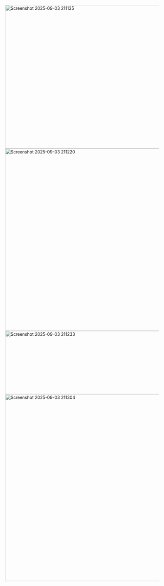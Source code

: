 <img width="1104" height="470" alt="Screenshot 2025-09-03 211135" src="https://github.com/user-attachments/assets/e63c3522-658a-452f-8146-5c91fe51305b" />
<img width="668" height="597" alt="Screenshot 2025-09-03 211220" src="https://github.com/user-attachments/assets/41c5986d-a832-4dee-8de4-86800b1de628" />
<img width="664" height="207" alt="Screenshot 2025-09-03 211233" src="https://github.com/user-attachments/assets/0bd94a1c-f510-4544-a8b3-401ab83b7570" />
<img width="984" height="612" alt="Screenshot 2025-09-03 211304" src="https://github.com/user-attachments/assets/4d477762-c39c-4546-b9bf-f6786c753bc3" />
